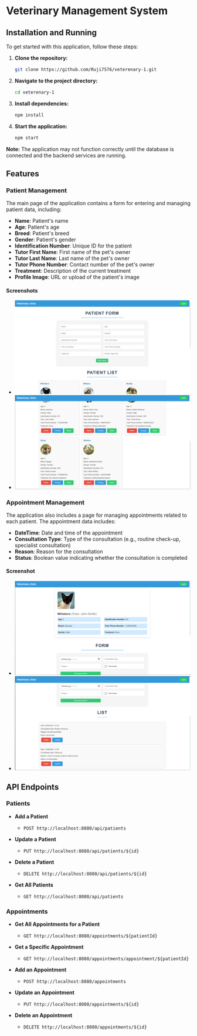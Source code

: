 # Veterinary Management System

## Installation and Running

To get started with this application, follow these steps:

1. **Clone the repository:**

    ```bash
    git clone https://github.com/Ruji7576/veterenary-1.git
    ```

2. **Navigate to the project directory:**

    ```bash
    cd veterenary-1
    ```

3. **Install dependencies:**

    ```bash
    npm install
    ```

4. **Start the application:**

    ```bash
    npm start
    ```

**Note:** The application may not function correctly until the database is connected and the backend services are running.

## Features

### Patient Management

The main page of the application contains a form for entering and managing patient data, including:

- **Name**: Patient's name
- **Age**: Patient's age
- **Breed**: Patient's breed
- **Gender**: Patient's gender
- **Identification Number**: Unique ID for the patient
- **Tutor First Name**: First name of the pet's owner
- **Tutor Last Name**: Last name of the pet's owner
- **Tutor Phone Number**: Contact number of the pet's owner
- **Treatment**: Description of the current treatment
- **Profile Image**: URL or upload of the patient's image

#### Screenshots

- ![First Page - Form View 1](https://github.com/Ruji7576/veterenary-1/blob/main/src/Examples/First_Page_1.jpg?raw=true)
- ![First Page - Form View 2](https://github.com/Ruji7576/veterenary-1/blob/main/src/Examples/First_Page_2.jpg?raw=true)

### Appointment Management

The application also includes a page for managing appointments related to each patient. The appointment data includes:

- **DateTime**: Date and time of the appointment
- **Consultation Type**: Type of the consultation (e.g., routine check-up, specialist consultation)
- **Reason**: Reason for the consultation
- **Status**: Boolean value indicating whether the consultation is completed

#### Screenshot

- ![Second Page - Appointments View](https://github.com/Ruji7576/veterenary-1/blob/main/src/Examples/Second_Page_1.jpg?raw=true)
- ![Second Page - Appointments View](https://github.com/Ruji7576/veterenary-1/blob/main/src/Examples/Second_Page_2.jpg?raw=true)

## API Endpoints

### Patients

- **Add a Patient**
  - `POST http://localhost:8080/api/patients`
  
- **Update a Patient**
  - `PUT http://localhost:8080/api/patients/${id}`

- **Delete a Patient**
  - `DELETE http://localhost:8080/api/patients/${id}`

- **Get All Patients**
  - `GET http://localhost:8080/api/patients`

### Appointments

- **Get All Appointments for a Patient**
  - `GET http://localhost:8080/appointments/${patientId}`

- **Get a Specific Appointment**
  - `GET http://localhost:8080/appointments/appointment/${patientId}`

- **Add an Appointment**
  - `POST http://localhost:8080/appointments`

- **Update an Appointment**
  - `PUT http://localhost:8080/appointments/${id}`

- **Delete an Appointment**
  - `DELETE http://localhost:8080/appointments/${id}`

